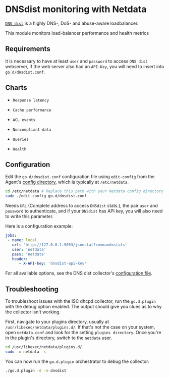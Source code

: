 <!--
title: "DNSdist monitoring with Netdata"
custom_edit_url: https://github.com/netdata/go.d.plugin/edit/master/modules/dnsdist/README.md
sidebar_label: "DNSdist"
-->

# DNSdist monitoring with Netdata

[`DNS dist`](https://dnsdist.org/) is a highly DNS-, DoS- and abuse-aware loadbalancer. 

This module monitors load-balancer performance and health metrics

## Requirements

It is necessary to have at least `user` and `password` to access `DNS dist` webserver, if 
the web server also had an `API-Key`, you will need to insert into `go.d/dnsdist.conf`.

## Charts

-     Response latency
-     Cache performance
-     ACL events
-     Noncompliant data
-     Queries
-     Health

## Configuration

Edit the `go.d/dnsdist.conf` configuration file using `edit-config` from the Agent's [config
directory](/docs/step-by-step/step-04.md#find-your-netdataconf-file), which is typically at `/etc/netdata`.

```bash
cd /etc/netdata # Replace this path with your Netdata config directory
sudo ./edit-config go.d/dnsdist.conf
```

Needs `URL` (Complete address to access `DNSdist` stats.), the pair `user` and `password` to authenticate, and if
your `DNSdist` has API key, you will also need to write this parameter.

Here is a configuration example:

```yaml
jobs:
 - name: local
   url: 'http://127.0.0.1:5053/jsonstat?command=stats'
   user: 'netdata'
   pass: 'netdata'
   header:
      - X-API-key: 'dnsdist-api-key'
```

For all available options, see the DNS dist collector's [configuration
file](https://github.com/netdata/go.d.plugin/blob/master/config/go.d/dnsdist.conf).

## Troubleshooting

To troubleshoot issues with the ISC dhcpd collector, run the `go.d.plugin` with the debug option enabled.
The output should give you clues as to why the collector isn't working.

First, navigate to your plugins directory, usually at `/usr/libexec/netdata/plugins.d/`. If that's not the case on your
system, open `netdata.conf` and look for the setting `plugins directory`. Once you're in the plugin's directory, switch
to the `netdata` user.

```bash
cd /usr/libexec/netdata/plugins.d/
sudo -u netdata -s
```

You can now run the `go.d.plugin` orchestrator to debug the collector:

```bash
./go.d.plugin -d -m dnsdist
```
